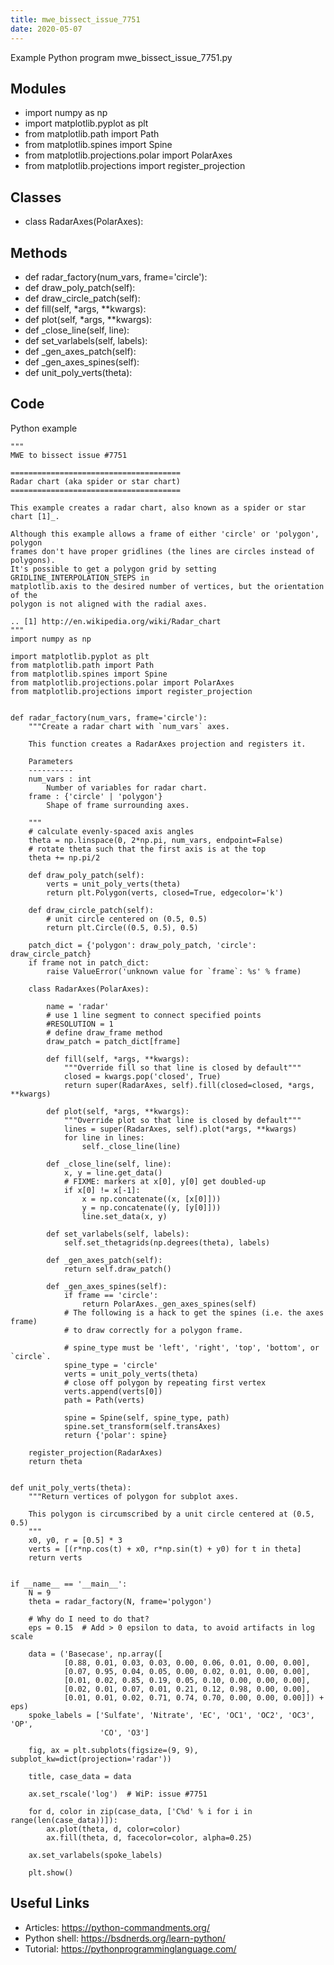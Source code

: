 ```yaml
---
title: mwe_bissect_issue_7751
date: 2020-05-07
---
```

Example Python program mwe_bissect_issue_7751.py

## Modules

* import numpy as np
* import matplotlib.pyplot as plt
* from matplotlib.path import Path
* from matplotlib.spines import Spine
* from matplotlib.projections.polar import PolarAxes
* from matplotlib.projections import register_projection

## Classes

* class RadarAxes(PolarAxes):

## Methods

* def radar_factory(num_vars, frame='circle'):
* def draw_poly_patch(self):
* def draw_circle_patch(self):
* def fill(self, *args, **kwargs):
* def plot(self, *args, **kwargs):
* def _close_line(self, line):
* def set_varlabels(self, labels):
* def _gen_axes_patch(self):
* def _gen_axes_spines(self):
* def unit_poly_verts(theta):

## Code

Python example

    """
    MWE to bissect issue #7751
    
    ======================================
    Radar chart (aka spider or star chart)
    ======================================
    
    This example creates a radar chart, also known as a spider or star chart [1]_.
    
    Although this example allows a frame of either 'circle' or 'polygon', polygon
    frames don't have proper gridlines (the lines are circles instead of polygons).
    It's possible to get a polygon grid by setting GRIDLINE_INTERPOLATION_STEPS in
    matplotlib.axis to the desired number of vertices, but the orientation of the
    polygon is not aligned with the radial axes.
    
    .. [1] http://en.wikipedia.org/wiki/Radar_chart
    """
    import numpy as np
    
    import matplotlib.pyplot as plt
    from matplotlib.path import Path
    from matplotlib.spines import Spine
    from matplotlib.projections.polar import PolarAxes
    from matplotlib.projections import register_projection
    
    
    def radar_factory(num_vars, frame='circle'):
        """Create a radar chart with `num_vars` axes.
    
        This function creates a RadarAxes projection and registers it.
    
        Parameters
        ----------
        num_vars : int
            Number of variables for radar chart.
        frame : {'circle' | 'polygon'}
            Shape of frame surrounding axes.
    
        """
        # calculate evenly-spaced axis angles
        theta = np.linspace(0, 2*np.pi, num_vars, endpoint=False)
        # rotate theta such that the first axis is at the top
        theta += np.pi/2
    
        def draw_poly_patch(self):
            verts = unit_poly_verts(theta)
            return plt.Polygon(verts, closed=True, edgecolor='k')
    
        def draw_circle_patch(self):
            # unit circle centered on (0.5, 0.5)
            return plt.Circle((0.5, 0.5), 0.5)
    
        patch_dict = {'polygon': draw_poly_patch, 'circle': draw_circle_patch}
        if frame not in patch_dict:
            raise ValueError('unknown value for `frame`: %s' % frame)
    
        class RadarAxes(PolarAxes):
    
            name = 'radar'
            # use 1 line segment to connect specified points
            #RESOLUTION = 1
            # define draw_frame method
            draw_patch = patch_dict[frame]
    
            def fill(self, *args, **kwargs):
                """Override fill so that line is closed by default"""
                closed = kwargs.pop('closed', True)
                return super(RadarAxes, self).fill(closed=closed, *args, **kwargs)
    
            def plot(self, *args, **kwargs):
                """Override plot so that line is closed by default"""
                lines = super(RadarAxes, self).plot(*args, **kwargs)
                for line in lines:
                    self._close_line(line)
    
            def _close_line(self, line):
                x, y = line.get_data()
                # FIXME: markers at x[0], y[0] get doubled-up
                if x[0] != x[-1]:
                    x = np.concatenate((x, [x[0]]))
                    y = np.concatenate((y, [y[0]]))
                    line.set_data(x, y)
    
            def set_varlabels(self, labels):
                self.set_thetagrids(np.degrees(theta), labels)
    
            def _gen_axes_patch(self):
                return self.draw_patch()
    
            def _gen_axes_spines(self):
                if frame == 'circle':
                    return PolarAxes._gen_axes_spines(self)
                # The following is a hack to get the spines (i.e. the axes frame)
                # to draw correctly for a polygon frame.
    
                # spine_type must be 'left', 'right', 'top', 'bottom', or `circle`.
                spine_type = 'circle'
                verts = unit_poly_verts(theta)
                # close off polygon by repeating first vertex
                verts.append(verts[0])
                path = Path(verts)
    
                spine = Spine(self, spine_type, path)
                spine.set_transform(self.transAxes)
                return {'polar': spine}
    
        register_projection(RadarAxes)
        return theta
    
    
    def unit_poly_verts(theta):
        """Return vertices of polygon for subplot axes.
    
        This polygon is circumscribed by a unit circle centered at (0.5, 0.5)
        """
        x0, y0, r = [0.5] * 3
        verts = [(r*np.cos(t) + x0, r*np.sin(t) + y0) for t in theta]
        return verts
    
    
    if __name__ == '__main__':
        N = 9
        theta = radar_factory(N, frame='polygon')
    
        # Why do I need to do that?
        eps = 0.15  # Add > 0 epsilon to data, to avoid artifacts in log scale
    
        data = ('Basecase', np.array([
                [0.88, 0.01, 0.03, 0.03, 0.00, 0.06, 0.01, 0.00, 0.00],
                [0.07, 0.95, 0.04, 0.05, 0.00, 0.02, 0.01, 0.00, 0.00],
                [0.01, 0.02, 0.85, 0.19, 0.05, 0.10, 0.00, 0.00, 0.00],
                [0.02, 0.01, 0.07, 0.01, 0.21, 0.12, 0.98, 0.00, 0.00],
                [0.01, 0.01, 0.02, 0.71, 0.74, 0.70, 0.00, 0.00, 0.00]]) + eps)
        spoke_labels = ['Sulfate', 'Nitrate', 'EC', 'OC1', 'OC2', 'OC3', 'OP',
                        'CO', 'O3']
    
        fig, ax = plt.subplots(figsize=(9, 9), subplot_kw=dict(projection='radar'))
    
        title, case_data = data
    
        ax.set_rscale('log')  # WiP: issue #7751
    
        for d, color in zip(case_data, ['C%d' % i for i in range(len(case_data))]):
            ax.plot(theta, d, color=color)
            ax.fill(theta, d, facecolor=color, alpha=0.25)
    
        ax.set_varlabels(spoke_labels)
    
        plt.show()

## Useful Links

- Articles: https://python-commandments.org/
- Python shell: https://bsdnerds.org/learn-python/
- Tutorial: https://pythonprogramminglanguage.com/
